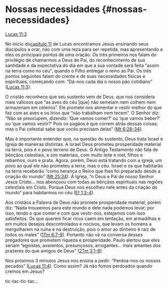 # **Nossas necessidades** {#nossas-necessidades}

[Lucas 11:3](http://bibliaonline.com.br/acf/lc/11/3)

No início do[capítulo 11](http://bibliaonline.com.br/acf/lc/11) de Lucas encontramos Jesus ensinando seus discípulos a orar, não com uma reza para ser repetida, mas apresentando a eles os principais pontos de uma oração. Os três primeiros nos falam do privilégio de chamarmos a Deus de Pai, do reconhecimento de sua santidade e da expectativa do dia em que a sua vontade será feita &quot;assim na terra como no céu&quot;, quando o Filho entregar o reino ao Pai. Os três pontos seguintes falam do crente e de suas necessidades físicas e espirituais, começando com: “Dá-nos cada dia o nosso pão cotidiano” ([Lucas 11:3](http://bibliaonline.com.br/acf/lc/11/3)).

O cristão reconhece que seu sustento vem de Deus, que nos considera mais valiosos que “as aves do céu [que] não semeiam nem colhem nem armazenam em celeiros”. Ele promete nos alimentar e vestir melhor do que faz com as aves e os lírios que “não trabalham nem tecem”. O Senhor diz: “Não se preocupem, dizendo: ‘Que vamos comer?’ ou ‘que vamos beber?’ ou ‘que vamos vestir?’ Pois os pagãos é que correm atrás dessas coisas; mas o Pai celestial sabe que vocês precisam delas” ([Mt 6:28-34](http://bibliaonline.com.br/acf/mt/6/28-34)).

Mas é importante entender que, na questão do sustento, Deus trata Israel e Igreja de maneiras distintas. A Israel Deus prometeu prosperidade material na terra, pois é o povo terreno de Deus. O Antigo Testamento não fala de bênçãos celestiais, e sim materiais, com muito leite e mel, filhos e rebanhos, ouro e prata. Agora, porém, Deus está tratando com a igreja, um povo ao qual ele não prometeu a terra, mas o céu. Israel e os que habitarão na terra receberão “como herança o Reino que lhes foi preparado desde a criação do mundo” ([Mt 25:34](http://bibliaonline.com.br/acf/mt/25/34)). À Igreja, “o Deus e Pai de nosso Senhor Jesus Cristo... nos abençoou com todas as bênçãos espirituais nas regiões celestiais em Cristo. Porque Deus nos escolheu nele antes da criação do mundo” para habitarmos no céu ([Ef 1:3-4](http://bibliaonline.com.br/acf/ef/1/3-4)).

Aos cristãos a Palavra de Deus não promete prosperidade material, porém diz: “Nada trouxemos para este mundo e dele nada podemos levar; por isso, tendo o que comer e com que vestir-nos, estejamos com isso satisfeitos. Os que querem ficar ricos caem em tentação, em armadilhas e em muitos desejos descontrolados e nocivos, que levam os homens a mergulharem na ruína e na destruição, pois o amor ao dinheiro é raiz de todos os males” ([1Tm 6:7-9](http://bibliaonline.com.br/acf/1tm/6/7-9)). Portanto não vá na conversa desses pregadores que prometem riqueza e prosperidade. Paulo alertou que eles seriam “egoístas, avarentos, presunçosos, arrogantes... mais amantes dos prazeres do que amigos de Deus” ([2Tm 3:1-6](http://bibliaonline.com.br/acf/2tm/3/1-6)).

Nos próximos 3 minutos Jesus nos ensina a pedir: “Perdoa-nos os nossos pecados” ([Lucas 11:4](http://bibliaonline.com.br/acf/lc/11/4)). Como assim? Já não fomos perdoados quando cremos em Jesus?

tic-tac-tic-tac...